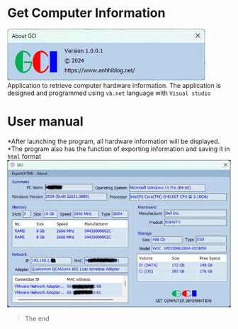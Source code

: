 # Get Computer Information
![Get Computer Information](https://raw.githubusercontent.com/anhhiblog/ahi/main/image/GCI-about.webp)
Application to retrieve computer hardware information.
The application is designed and programmed using `vb.net` language with `Visual studio`
# User manual
*After launching the program, all hardware information will be displayed.
*The program also has the function of exporting information and saving it in `html` format
![Get Computer Information](https://raw.githubusercontent.com/anhhiblog/ahi/main/image/GCI-main.webp)
> The end
